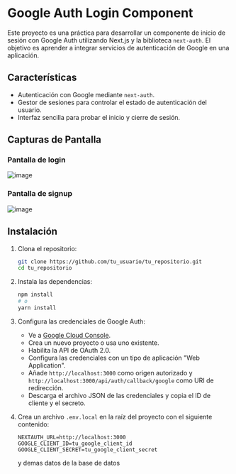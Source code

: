 # Google Auth Login Component

Este proyecto es una práctica para desarrollar un componente de inicio de sesión con Google Auth utilizando Next.js y la biblioteca `next-auth`. El objetivo es aprender a integrar servicios de autenticación de Google en una aplicación.

## Características
- Autenticación con Google mediante `next-auth`.
- Gestor de sesiones para controlar el estado de autenticación del usuario.
- Interfaz sencilla para probar el inicio y cierre de sesión.

## Capturas de Pantalla
### Pantalla de login
![image](https://github.com/user-attachments/assets/e3d443f8-64cd-4736-baf3-b85ed4491ac0)


### Pantalla de signup
![image](https://github.com/user-attachments/assets/26f93829-2a70-49d8-aa9a-08d276c76fc9)

## Instalación

1. Clona el repositorio:
   ```bash
   git clone https://github.com/tu_usuario/tu_repositorio.git
   cd tu_repositorio
   ```

2. Instala las dependencias:
   ```bash
   npm install
   # o
   yarn install
   ```

3. Configura las credenciales de Google Auth:
   - Ve a [Google Cloud Console](https://console.cloud.google.com/).
   - Crea un nuevo proyecto o usa uno existente.
   - Habilita la API de OAuth 2.0.
   - Configura las credenciales con un tipo de aplicación "Web Application".
   - Añade `http://localhost:3000` como origen autorizado y `http://localhost:3000/api/auth/callback/google` como URI de redirección.
   - Descarga el archivo JSON de las credenciales y copia el ID de cliente y el secreto.

4. Crea un archivo `.env.local` en la raíz del proyecto con el siguiente contenido:
   ```env
   NEXTAUTH_URL=http://localhost:3000
   GOOGLE_CLIENT_ID=tu_google_client_id
   GOOGLE_CLIENT_SECRET=tu_google_client_secret
   ```
   y demas datos de la base de datos

